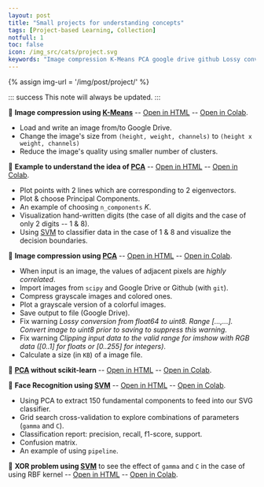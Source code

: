 ```yaml
---
layout: post
title: "Small projects for understanding concepts"
tags: [Project-based Learning, Collection]
notfull: 1
toc: false
icon: /img_src/cats/project.svg
keywords: "Image compression K-Means PCA google drive github Lossy conversion Clipping input data to the valid range for imshow Face Recognition SVM XOR problem k means principal component analysis supoprt vector machine digit face Lossy conversion pipeline"
---
```


{% assign img-url = '/img/post/project/' %}

::: success
This note will always be updated.
:::


🔅 **Image compression using [K-Means]({{site.url}}{{site.baseurl}}/k-means-clustering)** -- [Open in HTML](https://dinhanhthi.github.io/tools/github-html?https://github.com/dinhanhthi/data-science-learning/blob/master/projects/mini-projects/notebook_in_html/K_Means_image_compression.html) -- [Open in Colab](https://colab.research.google.com/github/dinhanhthi/data-science-learning/blob/master/projects/mini-projects/K_Means_image_compression.ipynb).
  - Load and write an image from/to Google Drive.
  - Change the image's size from `(height, weight, channels)` to `(height x weight, channels)`
  - Reduce the image's quality using smaller number of clusters.

🔅 **Example to understand the idea of [PCA]({{site.url}}{{site.baseurl}}/principal-component-analysis)** -- [Open in HTML](https://dinhanhthi.github.io/tools/github-html?https://github.com/dinhanhthi/data-science-learning/blob/master/projects/mini-projects/notebook_in_html/PCA_understanding_example.html) -- [Open in Colab](https://colab.research.google.com/dinhanhthi/data-science-learning/blob/master/projects/mini-projects/PCA_understanding_example.ipynb).
  - Plot points with 2 lines which are corresponding to 2 eigenvectors.
  - Plot & choose Principal Components.
  - An example of choosing `n_components` $K$.
  - Visualization hand-written digits (the case of all digits and the case of only 2 digits -- 1 & 8).
  - Using [SVM](/support-vector-machine) to classifier data in the case of 1 & 8 and visualize the decision boundaries.

🔅 **Image compression using [PCA]({{site.url}}{{site.baseurl}}/principal-component-analysis)** -- [Open in HTML](https://dinhanhthi.github.io/tools/github-html?https://github.com/dinhanhthi/data-science-learning/blob/master/projects/mini-projects/notebook_in_html/PCA-image-compression.html) -- [Open in Colab](https://colab.research.google.com/dinhanhthi/data-science-learning/blob/master/projects/mini-projects/PCA-image-compression.ipynb).
  - When input is an image, the values of adjacent pixels are *highly correlated*.
  - Import images from `scipy` and Google Drive or Github (with `git`).
  - Compress grayscale images and colored ones.
  - Plot a grayscale version of a colorful images.
  - Save output to file (Google Drive).
  - Fix warning *Lossy conversion from float64 to uint8. Range [...,...]. Convert image to uint8 prior to saving to suppress this warning.*
  - Fix warning *Clipping input data to the valid range for imshow with RGB data ([0..1] for floats or [0..255] for integers)*.
  - Calculate a size (in `KB`) of a image file.

🔅 **[PCA]({{site.url}}{{site.baseurl}}/principal-component-analysis) without scikit-learn** -- [Open in HTML](https://dinhanhthi.github.io/tools/github-html?https://github.com/dinhanhthi/data-science-learning/blob/master/projects/mini-projects/notebook_in_html/PCA_without_scikit_learn.html) -- [Open in Colab](https://colab.research.google.com/dinhanhthi/data-science-learning/blob/master/projects/mini-projects/PCA_without_scikit_learn.ipynb).

🔅 **Face Recognition using [SVM]({{site.url}}{{site.baseurl}}/support-vector-machine)** -- [Open in HTML](https://dinhanhthi.github.io/tools/github-html?https://github.com/dinhanhthi/data-science-learning/blob/master/projects/mini-projects/notebook_in_html/SVM-face-recognition.html) -- [Open in Colab](https://colab.research.google.com/dinhanhthi/data-science-learning/blob/master/projects/mini-projects/SVM-face-recognition.ipynb).
  - Using PCA to extract 150 fundamental components to feed into our SVG classifier.
  - Grid search cross-validation to explore combinations of parameters (`gamma` and `C`).
  - Classification report: precision, recall, f1-score, support.
  - Confusion matrix.
  - An example of using `pipeline`.

🔅 **XOR problem using [SVM]({{site.url}}{{site.baseurl}}/support-vector-machine)** to see the effect of `gamma` and `C` in the case of using RBF kernel -- [Open in HTML](https://dinhanhthi.github.io/tools/github-html?https://github.com/dinhanhthi/data-science-learning/blob/master/projects/mini-projects/notebook_in_html/SVM-XOR-RBF-kernel-parameters.html) -- [Open in Colab](https://colab.research.google.com/dinhanhthi/data-science-learning/blob/master/projects/mini-projects/SVM-XOR-RBF-kernel-parameters.ipynb).